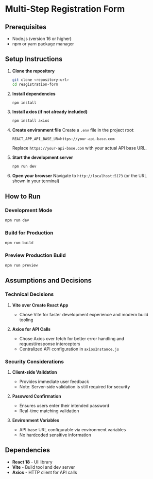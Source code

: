# Multi-Step Registration Form

## Prerequisites

- Node.js (version 16 or higher)
- npm or yarn package manager

## Setup Instructions

1. **Clone the repository**
   ```bash
   git clone <repository-url>
   cd resgistration-form
   ```

2. **Install dependencies**
   ```bash
   npm install
   ```

3. **Install axios (if not already included)**
   ```bash
   npm install axios
   ```

4. **Create environment file**
   Create a `.env` file in the project root:
   ```env
   REACT_APP_API_BASE_UR=https://your-api-base.com
   ```
   Replace `https://your-api-base.com` with your actual API base URL.

5. **Start the development server**
   ```bash
   npm run dev
   ```

6. **Open your browser**
   Navigate to `http://localhost:5173` (or the URL shown in your terminal)

## How to Run

### Development Mode
```bash
npm run dev
```

### Build for Production
```bash
npm run build
```

### Preview Production Build
```bash
npm run preview
```

## Assumptions and Decisions

### Technical Decisions

1. **Vite over Create React App**
   - Chose Vite for faster development experience and modern build tooling

3. **Axios for API Calls**
   - Chose Axios over fetch for better error handling and request/response interceptors
   - Centralized API configuration in `axiosInstance.js`


### Security Considerations

1. **Client-side Validation**
   - Provides immediate user feedback
   - Note: Server-side validation is still required for security

2. **Password Confirmation**
   - Ensures users enter their intended password
   - Real-time matching validation

3. **Environment Variables**
   - API base URL configurable via environment variables
   - No hardcoded sensitive information

## Dependencies

- **React 18** - UI library
- **Vite** - Build tool and dev server
- **Axios** - HTTP client for API calls
